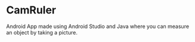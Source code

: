 # CamRuler
Android App made using Android Studio and Java where you can measure an object by taking a picture.
